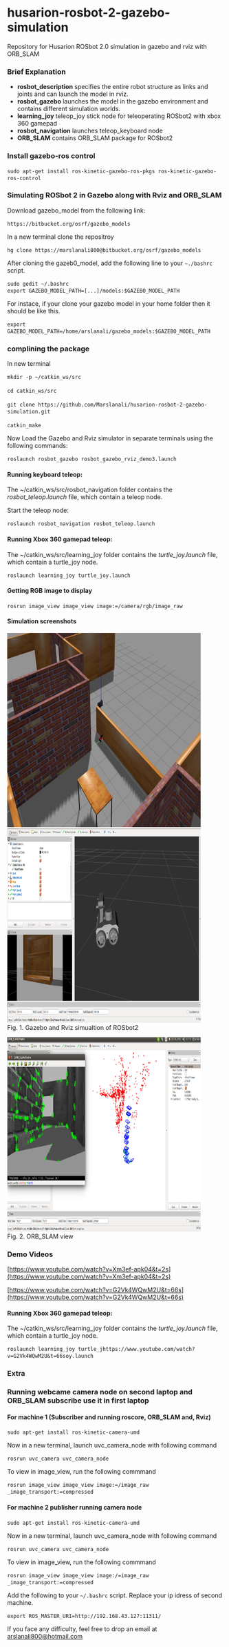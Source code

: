 # husarion-rosbot-2-gazebo-simulation
Repository for Husarion ROSbot 2.0 simulation in gazebo and rviz with ORB_SLAM


### Brief Explanation

* **rosbot_description** specifies the entire robot structure as links and joints and can launch the model in rviz.
* **rosbot_gazebo** launches the model in the gazebo environment and contains different simulation worlds.
* **learning_joy** teleop_joy stick node for teleoperating ROSbot2 with xbox 360 gamepad
* **rosbot_navigation** launches teleop_keyboard node
* **ORB_SLAM** contains ORB_SLAM package for ROSbot2

### Install gazebo-ros control

```
sudo apt-get install ros-kinetic-gazebo-ros-pkgs ros-kinetic-gazebo-ros-control
```
### Simulating ROSbot 2 in Gazebo along with Rviz and ORB_SLAM

Download gazebo_model from the following link:
```
https://bitbucket.org/osrf/gazebo_models
```
In a new terminal clone the repositroy
```
hg clone https://marslanali800@bitbucket.org/osrf/gazebo_models
```
After cloning the gazeb0_model, add the following line to your `~./bashrc` script.
```
sudo gedit ~/.bashrc
export GAZEBO_MODEL_PATH=[...]/models:$GAZEBO_MODEL_PATH
```
For instace, if your clone your gazebo model in your home folder then it should be like this.
```
export GAZEBO_MODEL_PATH=/home/arslanali/gazebo_models:$GAZEBO_MODEL_PATH
```

### complining the package
In new terminal
```
mkdir -p ~/catkin_ws/src

cd catkin_ws/src

git clone https://github.com/Marslanali/husarion-rosbot-2-gazebo-simulation.git

catkin_make
```
Now Load the Gazebo and Rviz simulator in separate terminals using the following commands:
```
roslaunch rosbot_gazebo rosbot_gazebo_rviz_demo3.launch
```

#### Running keyboard teleop:
The ~/catkin_ws/src/rosbot_navigation folder contains the *rosbot_teleop.launch* file, which contain a teleop node.

Start the teleop node:
```
roslaunch rosbot_navigation rosbot_teleop.launch
```

#### Running Xbox 360 gamepad teleop:
The ~/catkin_ws/src/learning_joy folder contains the *turtle_joy.launch* file, which contain a turtle_joy node.

```
roslaunch learning_joy turtle_joy.launch
```

#### Getting RGB image to display
```
rosrun image_view image_view image:=/camera/rgb/image_raw
```
#### Simulation screenshots

<p align="left">
   <img src="screen_shots/house_world.jpg" width ="450" height="450"/>  
   <img src="screen_shots/rosbot2_rviz.png" width ="450" height="450"/>
  <br/>
  Fig. 1. Gazebo and Rviz simualtion of ROSbot2
</p>


<p align="left">
  <img src="screen_shots/rosbot_orb.png" width ="450" height="450"/>
  <br/>
  Fig. 2. ORB_SLAM view
</p>


### Demo Videos

[https://www.youtube.com/watch?v=Xm3ef-apk04&t=2s](https://www.youtube.com/watch?v=Xm3ef-apk04&t=2s)

[https://www.youtube.com/watch?v=G2Vk4WQwM2U&t=66s](https://www.youtube.com/watch?v=G2Vk4WQwM2U&t=66s)

#### Running Xbox 360 gamepad teleop:
The ~/catkin_ws/src/learning_joy folder contains the *turtle_joy.launch* file, which contain a turtle_joy node.

```
roslaunch learning_joy turtle_jhttps://www.youtube.com/watch?v=G2Vk4WQwM2U&t=66soy.launch
```

### Extra

### Running webcame camera node on second laptop and ORB_SLAM subscribe use it in first laptop

#### For machine 1 (Subscriber and running roscore, ORB_SLAM and, Rviz)
```
sudo apt-get install ros-kinetic-camera-umd
```

Now in a new terminal, launch uvc_camera_node with following command
```
rosrun uvc_camera uvc_camera_node
```
To view in image_view, run the following commmand
```
rosrun image_view image_view image:=/image_raw _image_transport:=compressed
```

#### For machine 2 publisher running camera node
```
sudo apt-get install ros-kinetic-camera-umd
```
Now in a new terminal, launch uvc_camera_node with following command
```
rosrun uvc_camera uvc_camera_node
```
To view in image_view, run the following commmand
```
rosrun image_view image_view image:/=image_raw _image_transport:=compressed
```
Add the following to your `~/.bashrc` script. Replace your ip idress of second machine.
```
export ROS_MASTER_URI=http://192.168.43.127:11311/
```
If you face any difficulty, feel free to drop an email at arslanali800@hotmail.com
